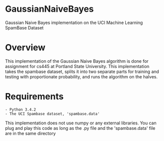 # GaussianNaiveBayes
Gaussian Naive Bayes implementation on the UCI Machine Learning SpamBase Dataset

# Overview
This implementation of the Gaussian Naive Bayes algorithm is done for assignment for cs445 at 
Portland State University.
This implementation takes the spambase dataset, splits it into two separate parts for training and testing
with proportionate probability, and runs the algorithm on the halves.

# Requirements
	- Python 3.4.2
	- The UCI Spambase dataset, 'spambase.data' 
	
This implementation does not use numpy or any external libraries.  You can plug and play this code as long as 
the .py file and the 'spambase.data' file are in the same directory